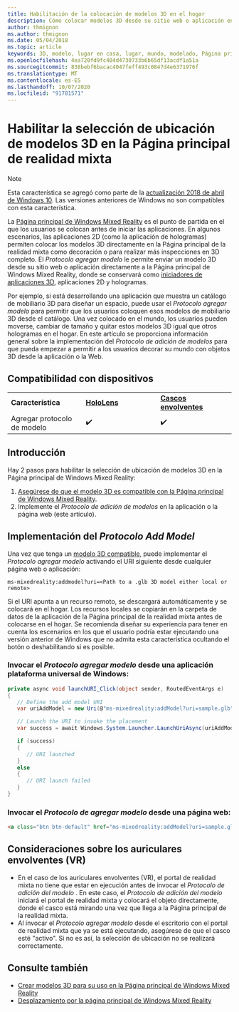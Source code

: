 ```yaml
---
title: Habilitación de la colocación de modelos 3D en el hogar
description: Cómo colocar modelos 3D desde su sitio web o aplicación en la Página principal de Windows Mixed Reality
author: thmignon
ms.author: thmignon
ms.date: 05/04/2018
ms.topic: article
keywords: 3D, modelo, lugar en casa, lugar, mundo, modelado, Página principal de la realidad mixta, Web, aplicación
ms.openlocfilehash: 4ea720fd9fc404d4730733b6b65df13acdf1a51a
ms.sourcegitcommit: 838bebf6bacac4047feff493c0847d4e6371976f
ms.translationtype: MT
ms.contentlocale: es-ES
ms.lasthandoff: 10/07/2020
ms.locfileid: "91781571"
---
```

# <a name="enable-placement-of-3d-models-in-the-mixed-reality-home"></a>Habilitar la selección de ubicación de modelos 3D en la Página principal de realidad mixta

> [!NOTE]
> Esta característica se agregó como parte de la [actualización 2018 de abril de Windows 10](https://docs.microsoft.com/windows/mixed-reality/enthusiast-guide/release-notes-april-2018). Las versiones anteriores de Windows no son compatibles con esta característica.

La [Página principal de Windows Mixed Reality](../discover/navigating-the-windows-mixed-reality-home.md) es el punto de partida en el que los usuarios se colocan antes de iniciar las aplicaciones. En algunos escenarios, las aplicaciones 2D (como la aplicación de hologramas) permiten colocar los modelos 3D directamente en la Página principal de la realidad mixta como decoración o para realizar más inspecciones en 3D completo. El *Protocolo agregar modelo* le permite enviar un modelo 3D desde su sitio web o aplicación directamente a la Página principal de Windows Mixed Reality, donde se conservará como [iniciadores de aplicaciones 3D](3d-app-launcher-design-guidance.md), aplicaciones 2D y hologramas. 

Por ejemplo, si está desarrollando una aplicación que muestra un catálogo de mobiliario 3D para diseñar un espacio, puede usar el *Protocolo agregar modelo* para permitir que los usuarios coloquen esos modelos de mobiliario 3D desde el catálogo. Una vez colocado en el mundo, los usuarios pueden moverse, cambiar de tamaño y quitar estos modelos 3D igual que otros hologramas en el hogar. En este artículo se proporciona información general sobre la implementación del *Protocolo de adición de modelos* para que pueda empezar a permitir a los usuarios decorar su mundo con objetos 3D desde la aplicación o la Web.

## <a name="device-support"></a>Compatibilidad con dispositivos

<table>
    <colgroup>
    <col width="33%" />
    <col width="33%" />
    <col width="33%" />
    </colgroup>
    <tr>
        <td><strong>Característica</strong></td>
        <td><a href="../hololens-hardware-details.md"><strong>HoloLens</strong></a></td>
        <td><a href="../discover/immersive-headset-hardware-details.md"><strong>Cascos envolventes</strong></a></td>
    </tr>
     <tr>
        <td>Agregar protocolo de modelo</td>
        <td>✔️</td>
        <td>✔️</td>
    </tr>
</table>

## <a name="overview"></a>Introducción

Hay 2 pasos para habilitar la selección de ubicación de modelos 3D en la Página principal de Windows Mixed Reality:
1. [Asegúrese de que el modelo 3D es compatible con la Página principal de Windows Mixed Reality](creating-3d-models-for-use-in-the-windows-mixed-reality-home.md).
2. Implemente el *Protocolo de adición de modelos* en la aplicación o la página web (este artículo).

## <a name="implementing-the-add-model-protocol"></a>Implementación del *Protocolo Add Model*

Una vez que tenga un [modelo 3D compatible](creating-3d-models-for-use-in-the-windows-mixed-reality-home.md), puede implementar el *Protocolo agregar modelo* activando el URI siguiente desde cualquier página web o aplicación:

```
ms-mixedreality:addmodel?uri=<Path to a .glb 3D model either local or remote>
```

Si el URI apunta a un recurso remoto, se descargará automáticamente y se colocará en el hogar. Los recursos locales se copiarán en la carpeta de datos de la aplicación de la Página principal de la realidad mixta antes de colocarse en el hogar. Se recomienda diseñar su experiencia para tener en cuenta los escenarios en los que el usuario podría estar ejecutando una versión anterior de Windows que no admita esta característica ocultando el botón o deshabilitando si es posible. 

### <a name="invoking-the-add-model-protocol-from-a-universal-windows-platform-app"></a>Invocar el *Protocolo agregar modelo* desde una aplicación plataforma universal de Windows:

```C#
private async void launchURI_Click(object sender, RoutedEventArgs e)
{
   // Define the add model URI
   var uriAddModel = new Uri(@"ms-mixedreality:addModel?uri=sample.glb");

   // Launch the URI to invoke the placement
   var success = await Windows.System.Launcher.LaunchUriAsync(uriAddModel);

   if (success)
   {
      // URI launched
   }
   else
   {
      // URI launch failed
   }
}
```

### <a name="invoking-the-add-model-protocol-from-a-webpage"></a>Invocar el *Protocolo de agregar modelo* desde una página web:

```html
<a class="btn btn-default" href="ms-mixedreality:addModel?uri=sample.glb"> Place 3D Model </a>
```

## <a name="considerations-for-immersive-vr-headsets"></a>Consideraciones sobre los auriculares envolventes (VR)

* En el caso de los auriculares envolventes (VR), el portal de realidad mixta no tiene que estar en ejecución antes de invocar el *Protocolo de adición del modelo* . En este caso, el *Protocolo de adición del modelo* iniciará el portal de realidad mixta y colocará el objeto directamente, donde el casco está mirando una vez que llega a la Página principal de la realidad mixta. 
* Al invocar el *Protocolo agregar modelo* desde el escritorio con el portal de realidad mixta que ya se está ejecutando, asegúrese de que el casco esté "activo". Si no es así, la selección de ubicación no se realizará correctamente. 

## <a name="see-also"></a>Consulte también

* [Crear modelos 3D para su uso en la Página principal de Windows Mixed Reality](creating-3d-models-for-use-in-the-windows-mixed-reality-home.md)
* [Desplazamiento por la página principal de Windows Mixed Reality](../discover/navigating-the-windows-mixed-reality-home.md)
